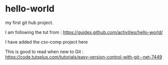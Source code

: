 # hello-world
my first git hub project.

I am following the tut from : https://guides.github.com/activities/hello-world/

I have added the csv-comp project here

This is good to read when new to Git :
https://code.tutsplus.com/tutorials/easy-version-control-with-git--net-7449

